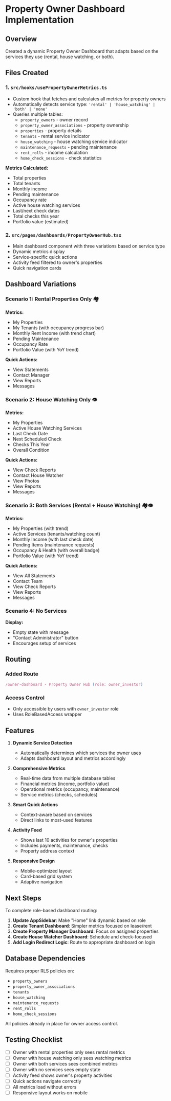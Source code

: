 # Property Owner Dashboard Implementation

## Overview
Created a dynamic Property Owner Dashboard that adapts based on the services they use (rental, house watching, or both).

## Files Created

### 1. `src/hooks/usePropertyOwnerMetrics.ts`
- Custom hook that fetches and calculates all metrics for property owners
- Automatically detects service type: `'rental' | 'house_watching' | 'both' | 'none'`
- Queries multiple tables:
  - `property_owners` - owner record
  - `property_owner_associations` - property ownership
  - `properties` - property details
  - `tenants` - rental service indicator
  - `house_watching` - house watching service indicator
  - `maintenance_requests` - pending maintenance
  - `rent_rolls` - income calculation
  - `home_check_sessions` - check statistics

**Metrics Calculated:**
- Total properties
- Total tenants
- Monthly income
- Pending maintenance
- Occupancy rate
- Active house watching services
- Last/next check dates
- Total checks this year
- Portfolio value (estimated)

### 2. `src/pages/dashboards/PropertyOwnerHub.tsx`
- Main dashboard component with three variations based on service type
- Dynamic metrics display
- Service-specific quick actions
- Activity feed filtered to owner's properties
- Quick navigation cards

## Dashboard Variations

### Scenario 1: Rental Properties Only 🏘️
**Metrics:**
- My Properties
- My Tenants (with occupancy progress bar)
- Monthly Rent Income (with trend chart)
- Pending Maintenance
- Occupancy Rate
- Portfolio Value (with YoY trend)

**Quick Actions:**
- View Statements
- Contact Manager
- View Reports
- Messages

### Scenario 2: House Watching Only 👁️
**Metrics:**
- My Properties
- Active House Watching Services
- Last Check Date
- Next Scheduled Check
- Checks This Year
- Overall Condition

**Quick Actions:**
- View Check Reports
- Contact House Watcher
- View Photos
- View Reports
- Messages

### Scenario 3: Both Services (Rental + House Watching) 🏘️👁️
**Metrics:**
- My Properties (with trend)
- Active Services (tenants/watching count)
- Monthly Income (with last check date)
- Pending Items (maintenance requests)
- Occupancy & Health (with overall badge)
- Portfolio Value (with YoY trend)

**Quick Actions:**
- View All Statements
- Contact Team
- View Check Reports
- View Reports
- Messages

### Scenario 4: No Services
**Display:**
- Empty state with message
- "Contact Administrator" button
- Encourages setup of services

## Routing

### Added Route
```typescript
/owner-dashboard - Property Owner Hub (role: owner_investor)
```

### Access Control
- Only accessible by users with `owner_investor` role
- Uses RoleBasedAccess wrapper

## Features

1. **Dynamic Service Detection**
   - Automatically determines which services the owner uses
   - Adapts dashboard layout and metrics accordingly

2. **Comprehensive Metrics**
   - Real-time data from multiple database tables
   - Financial metrics (income, portfolio value)
   - Operational metrics (occupancy, maintenance)
   - Service metrics (checks, schedules)

3. **Smart Quick Actions**
   - Context-aware based on services
   - Direct links to most-used features

4. **Activity Feed**
   - Shows last 10 activities for owner's properties
   - Includes payments, maintenance, checks
   - Property address context

5. **Responsive Design**
   - Mobile-optimized layout
   - Card-based grid system
   - Adaptive navigation

## Next Steps

To complete role-based dashboard routing:

1. **Update AppSidebar**: Make "Home" link dynamic based on role
2. **Create Tenant Dashboard**: Simpler metrics focused on lease/rent
3. **Create Property Manager Dashboard**: Focus on assigned properties
4. **Create House Watcher Dashboard**: Schedule and check-focused
5. **Add Login Redirect Logic**: Route to appropriate dashboard on login

## Database Dependencies

Requires proper RLS policies on:
- `property_owners`
- `property_owner_associations`
- `tenants`
- `house_watching`
- `maintenance_requests`
- `rent_rolls`
- `home_check_sessions`

All policies already in place for owner access control.

## Testing Checklist

- [ ] Owner with rental properties only sees rental metrics
- [ ] Owner with house watching only sees watching metrics
- [ ] Owner with both services sees combined metrics
- [ ] Owner with no services sees empty state
- [ ] Activity feed shows owner's property activities
- [ ] Quick actions navigate correctly
- [ ] All metrics load without errors
- [ ] Responsive layout works on mobile
